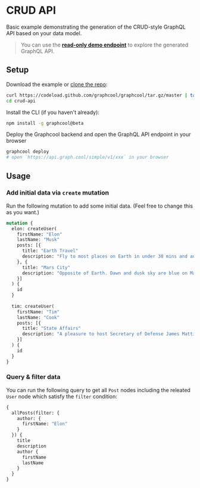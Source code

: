 # CRUD API

Basic example demonstrating the generation of the CRUD-style GraphQL API based on your data model.

> You can use the **[read-only demo endpoint](https://graphqlbin.com/LgqiP)** to explore the generated GraphQL API.

## Setup

Download the example or [clone the repo](https://github.com/graphcool/graphcool):

```sh
curl https://codeload.github.com/graphcool/graphcool/tar.gz/master | tar -xz --strip=2 graphcool-master/examples/crud-api
cd crud-api
```

Install the CLI (if you haven't already):

```sh
npm install -g graphcool@beta
```

Deploy the Graphcool backend and open the GraphQL API endpoint in your browser

```sh
graphcool deploy
# open `https://api.graph.cool/simple/v1/xxx` in your browser
```

## Usage

### Add initial data via `create` mutation

Run the following mutation to add some initial data. (Feel free to change this as you want.)

```graphql
mutation {
  elon: createUser(
    firstName: "Elon"
    lastName: "Musk"
    posts: [{
      title: "Earth Travel"
      description: "Fly to most places on Earth in under 30 mins and anywhere in under 60. Cost per seat should be about the same as full fare economy in an aircraft. Forgot to mention that."
    }, {
      title: "Mars City"
      description: "Opposite of Earth. Dawn and dusk sky are blue on Mars and day sky is red."
    }]
  ) {
    id
  }
  
  tim: createUser(
    firstName: "Tim"
    lastName: "Cook"
    posts: [{
      title: "State Affairs"
      description: "A pleasure to host Secretary of Defense James Mattis at Amazon HQ in Seattle today"
    }]
  ) {
    id
  }
}
```

### Query & filter data

You can run the following query to get all `Post` nodes including the releated `User` node which satisfy the `filter` condition:

```graphql
{
  allPosts(filter: {
    author: {
      firstName: "Elon"
    }
  }) {
    title
    description
    author {
      firstName
      lastName
    }
  }
}
```
